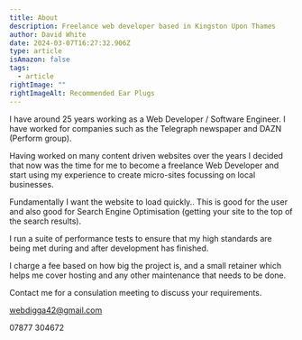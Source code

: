 ```yaml
---
title: About
description: Freelance web developer based in Kingston Upon Thames
author: David White
date: 2024-03-07T16:27:32.906Z
type: article
isAmazon: false
tags:
  - article
rightImage: ""
rightImageAlt: Recommended Ear Plugs
---
```

I have around 25 years working as a Web Developer / Software Engineer.  I have worked for companies such as the Telegraph newspaper and DAZN (Perform group).

Having worked on many content driven websites over the years I decided that now was the time for me to become a freelance Web Developer and start using my experience to create micro-sites focussing on local businesses.

Fundamentally I want the website to load quickly.. This is good for the user and also good for Search Engine Optimisation (getting your site to the top of the search results).

I run a suite of performance tests to ensure that my high standards are being met during and after development has finished.

I charge a fee based on how big the project is, and a small retainer which helps me cover hosting and any other maintenance that needs to be done.

Contact me for a consulation meeting to discuss your requirements.

webdigga42@gmail.com

07877 304672
